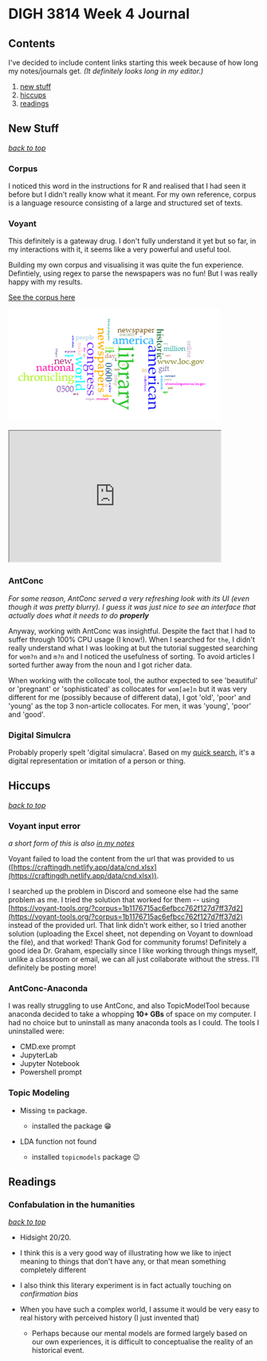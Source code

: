 # DIGH 3814 Week 4 Journal

## Contents

I've decided to include content links starting this week because of how long my notes/journals get. _(It definitely looks long in my editor.)_

1. [new stuff](#new-stuff)
2. [hiccups](#hiccups)
3. [readings](#readings)

## New Stuff

[_back to top_](#contents)

### Corpus

I noticed this word in the instructions for R and realised that I had seen it before but I didn't really know what it meant. For my own reference, corpus is a language resource consisting of a large and structured set of texts.

### Voyant

This definitely is a gateway drug. I don't fully understand it yet but so far, in my interactions with it, it seems like a very powerful and useful tool.

Building my own corpus and visualising it was quite the fun experience. Defintiely, using regex to parse the newspapers was no fun! But I was really happy with my results.

[See the corpus here](https://voyant-tools.org/?stopList=keywords-9cb7e778459466c2b861744ac319e662&panels=cirrus%2Cwordtree%2Ctrends%2Csummary%2Ccontexts&corpus=0df63c2d9e164dca9a1ca1475d7103a1)

![corpus word cloud](chronicling_america_nigeria/wordcloud.png)

<!--	Exported from Voyant Tools (voyant-tools.org).
The iframe src attribute below uses a relative protocol to better function with both
http and https sites, but if you're embedding this into a local web page (file protocol)
you should add an explicit protocol (https if you're using voyant-tools.org, otherwise
it depends on this server.
Feel free to change the height and width values or other styling below: -->
<iframe style='width: 424px; height: 262px;' src='https://voyant-tools.org/tool/Trends/?stopList=keywords-9cb7e778459466c2b861744ac319e662&query=amp&query=library&query=rsquo&query=american&query=https&mode=document&corpus=0df63c2d9e164dca9a1ca1475d7103a1'></iframe>

### AntConc

_For some reason, AntConc served a very refreshing look with its UI (even though it was pretty blurry). I guess it was just nice to see an interface that actually does what it needs to do **properly**_

Anyway, working with AntConc was insightful. Despite the fact that I had to suffer through 100% CPU usage (I know!). When I searched for `the`, I didn't really understand what I was looking at but the tutorial suggested searching for `wom?n` and `m?n` and I noticed the usefulness of sorting. To avoid articles I sorted further away from the noun and I got richer data.

When working with the collocate tool, the author expected to see 'beautiful' or 'pregnant' or 'sophisticated' as collocates for `wom[ae]n` but it was very different for me (possibly because of different data), I got 'old', 'poor' and 'young' as the top 3 non-article collocates. For men, it was 'young', 'poor' and 'good'.

### Digital Simulcra

Probably properly spelt 'digital simulacra'. Based on my [quick search](https://en.wikipedia.org/wiki/Simulacrum), it's a digital representation or imitation of a person or thing.

## Hiccups

[_back to top_](#contents)

### Voyant input error

_a short form of this is also [in my notes](notes.md#voyant-input-error)_

Voyant failed to load the content from the url that was provided to us ([https://craftingdh.netlify.app/data/cnd.xlsx](https://craftingdh.netlify.app/data/cnd.xlsx)).

I searched up the problem in Discord and someone else had the same problem as me. I tried the solution that worked for them -- using [https://voyant-tools.org/?corpus=1b1176715ac6efbcc762f127d7ff37d2](https://voyant-tools.org/?corpus=1b1176715ac6efbcc762f127d7ff37d2) instead of the provided url. That link didn't work either, so I tried another solution (uploading the Excel sheet, not depending on Voyant to download the file), and that worked! Thank God for community forums! Definitely a good idea Dr. Graham, especially since I like working through things myself, unlike a classroom or email, we can all just collaborate without the stress. I'll definitely be posting more!

### AntConc-Anaconda

I was really struggling to use AntConc, and also TopicModelTool because anaconda decided to take a whopping **10+ GBs** of space on my computer. I had no choice but to uninstall as many anaconda tools as I could. The tools I uninstalled were:

- CMD.exe prompt
- JupyterLab
- Jupyter Notebook
- Powershell prompt

### Topic Modeling

- Missing `tm` package.

  - installed the package 😁

- LDA function not found
  - installed `topicmodels` package 😉

## Readings

### Confabulation in the humanities

[_back to top_](#contents)

- Hidsight 20/20.

- I think this is a very good way of illustrating how we like to inject meaning to things that don't have any, or that mean something completely different

- I also think this literary experiment is in fact actually touching on _confirmation bias_

- When you have such a complex world, I assume it would be very easy to real history with perceived history (I just invented that)
  - Perhaps because our mental models are formed largely based on our own experiences, it is difficult to conceptualise the reality of an historical event.
